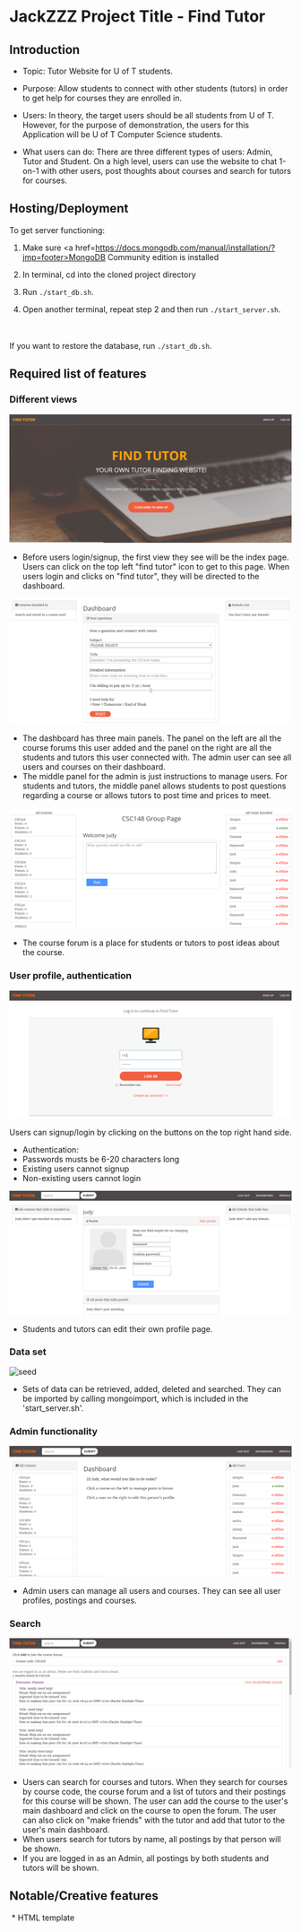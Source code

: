 # JackZZZ Project Title - Find Tutor

## Introduction

* Topic: Tutor Website for U of T students.

* Purpose: Allow students to connect with other students (tutors) in order to get help for courses they are enrolled in.

* Users: In theory, the target users should be all students from U of T. However, for the purpose of demonstration, the users for this Application will be U of T Computer Science students.

* What users can do: There are three different types of users: Admin, Tutor and Student. On a high level, users can use the website to chat 1-on-1 with other users, post thoughts about courses and search for tutors for courses.

## Hosting/Deployment

To get server functioning:

1. Make sure <a href=https://docs.mongodb.com/manual/installation/?jmp=footer>MongoDB Community edition</a> is installed

2. In terminal, cd into the cloned project directory

3. Run `./start_db.sh`. 

4. Open another terminal, repeat step 2 and then run `./start_server.sh`. 

<br><br>
If you want to restore the database, run `./start_db.sh`.

## Required list of features

### Different views
![index](proposal/screenshots/index.PNG)

* Before users login/signup, the first view they see will be the index page. Users can click on the top left "find tutor" icon to get to this page. When users login and clicks on "find tutor", they will be directed to the dashboard.

![dashboard](proposal/screenshots/student-dash.png)

* The dashboard has three main panels. The panel on the left are all the course forums this user added and the panel on the right are all the students and tutors this user connected with. The admin user can see all users and courses on their dashboard.
* The middle panel for the admin is just instructions to manage users. For students and tutors, the middle panel allows students to post questions regarding a course or allows tutors to post time and prices to meet. 

![course](proposal/screenshots/course.png)

* The course forum is a place for students or tutors to post ideas about the course. 

### User profile, authentication

![Login Page](proposal/screenshots/login.png)

Users can signup/login by clicking on the buttons on the top right hand side.

* Authentication:
 * Passwords musts be 6-20 characters long
 * Existing users cannot signup 
 * Non-existing users cannot login

![student profile](proposal/screenshots/profile.png)

* Students and tutors can edit their own profile page.
    
### Data set
 ![seed](proposal/screenshots/seed.png)
 
* Sets of data can be retrieved, added, deleted and searched. They can be imported by calling mongoimport, which is included in the 'start_server.sh'.
    
### Admin functionality
![admin-dash](proposal/screenshots/admin-dash.png)

* Admin users can manage all users and courses. They can see all user profiles, postings and courses.
    
### Search 
![search](proposal/screenshots/search.png)

* Users can search for courses and tutors. When they search for courses by course code, the course forum and a list of tutors and their postings for this course will be shown. The user can add the course to the user's main dashboard and click on the course to open the forum. The user can also click on "make friends" with the tutor and add that tutor to the user's main dashboard. 
* When users search for tutors by name, all postings by that person will be shown.
* If you are logged in as an Admin, all postings by both students and tutors will be shown.
  

## Notable/Creative features
  * HTML template
